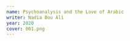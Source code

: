 ```yaml
---
name: Psychoanalysis and the Love of Arabic
writer: Nadia Bou Ali
year: 2020
cover: 001.png
---
```

